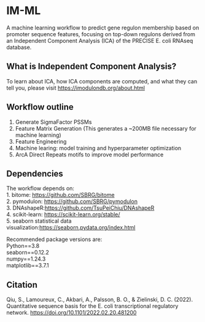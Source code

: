 # IM-ML
A machine learning workflow to predict gene regulon membership based on promoter sequence features, focusing on top-down regulons derived from an Independent Component Analysis (ICA) of the PRECISE E. coli RNAseq database.<br>
## What is Independent Component Analysis?
To learn about ICA, how ICA components are computed, and what they can tell you, please visit https://imodulondb.org/about.html
## Workflow outline
1. Generate SigmaFactor PSSMs<br>
2. Feature Matrix Generation (This generates a ~200MB file necessary for machine learning)<br>
3. Feature Engineering<br>
4. Machine learing: model training and hyperparameter optimization<br>
5. ArcA Direct Repeats motifs to improve model performance<br>
## Dependencies
The workflow depends on:<br>
        1. bitome: https://github.com/SBRG/bitome<br>
        2. pymodulon: https://github.com/SBRG/pymodulon<br>
        3. DNAshapeR:https://github.com/TsuPeiChiu/DNAshapeR<br>
        4. scikit-learn: https://scikit-learn.org/stable/ <br>
        5. seaborn statistical data visualization:https://seaborn.pydata.org/index.html<br>
        
Recommended package versions are:<br>
Python==3.8<br>
seaborn==0.12.2<br>
numpy==1.24.3<br>
matplotlib==3.7.1<br>
 ## Citation
Qiu, S., Lamoureux, C., Akbari, A., Palsson, B. O., &amp; Zielinski, D. C. (2022). Quantitative sequence basis for the E. coli transcriptional regulatory network. https://doi.org/10.1101/2022.02.20.481200
